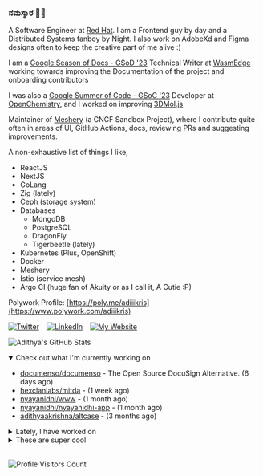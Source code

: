 ### ನಮಸ್ಕಾರ 🙏🏼
  
A Software Engineer at [Red Hat](https://www.redhat.com). I am a Frontend guy by day and a Distributed Systems fanboy by Night. I also work on AdobeXd and Figma designs often to keep the creative part of me alive :)

I am a [Google Season of Docs - GSoD '23](https://developers.google.com/season-of-docs) Technical Writer at [WasmEdge](https://github.com/WasmEdge) working towards improving the Documentation of the project and onboarding contributors

I was also a [Google Summer of Code - GSoC '23](https://summerofcode.withgoogle.com/) Developer at [OpenChemistry](https://openchemistry.org), and I worked on improving [3DMol.js](https://github.com/3dmol/3Dmol.js)

Maintainer of [Meshery](https://github.com/meshery) (a CNCF Sandbox Project), where I contribute quite often in areas of UI, GitHub Actions, docs, reviewing PRs and suggesting improvements.

A non-exhaustive list of things I like,

- ReactJS
- NextJS
- GoLang
- Zig (lately)
- Ceph (storage system)
- Databases
  - MongoDB
  - PostgreSQL
  - DragonFly
  - Tigerbeetle (lately)
- Kubernetes (Plus, OpenShift)
- Docker
- Meshery
- Istio (service mesh)
- Argo CI (huge fan of Akuity or as I call it, A Cutie :P)

Polywork Profile: [https://poly.me/adiiikris](https://www.polywork.com/adiiikris)

[![Twitter](https://img.shields.io/badge/-@adii_kris-%231DA1F2?style=for-the-badge&logo=twitter&logoColor=ffffff)](https:/twitter.adikris.in) &ensp;
[![LinkedIn](https://img.shields.io/badge/-Adithya%20Krishna-%230A67C3?style=for-the-badge&logo=linkedin&logoColor=ffffff)](https://linkedin.adikris.in/) &ensp;
[![My Website](https://img.shields.io/badge/-My%20Website-%230A67C3?style=for-the-badge)](https://adikris.in/)



![Adithya's GitHub Stats](https://github-readme-stats.vercel.app/api?username=adithyaakrishna&show_icons=true&hide_border=true&title_color=fff&icon_color=79ff97&text_color=9f9f9f&bg_color=151515)


<details open="true">
  <summary>Check out what I'm currently working on</summary>
  
  - [documenso/documenso](https://github.com/documenso/documenso) - The Open Source DocuSign Alternative. (6 days ago)
  - [hexclanlabs/mitda](https://github.com/hexclanlabs/mitda) -  (1 week ago)
  - [nyayanidhi/www](https://github.com/nyayanidhi/www) -  (1 month ago)
  - [nyayanidhi/nyayanidhi-app](https://github.com/nyayanidhi/nyayanidhi-app) -  (1 month ago)
  - [adithyaakrishna/altcase](https://github.com/adithyaakrishna/altcase) -  (3 months ago)
</details>

<details>
  <summary>Lately, I have worked on</summary>
  
  - [chore: send email to document owner](https://github.com/documenso/documenso/pull/1031) on [documenso/documenso](https://github.com/documenso/documenso) (6 days ago)
  - [feat: added custom dark mode styling for swagger ui](https://github.com/documenso/documenso/pull/1022) on [documenso/documenso](https://github.com/documenso/documenso) (1 week ago)
  - [chore: updated url regex](https://github.com/documenso/documenso/pull/1017) on [documenso/documenso](https://github.com/documenso/documenso) (1 week ago)
  - [feat: updated mobile header](https://github.com/documenso/documenso/pull/1004) on [documenso/documenso](https://github.com/documenso/documenso) (1 week ago)
  - [chore: updated code of conduct link](https://github.com/documenso/documenso/pull/999) on [documenso/documenso](https://github.com/documenso/documenso) (2 weeks ago)
</details>

<details>
  <summary>These are super cool</summary>
  
  - [CERT-Polska/Artemis](https://github.com/CERT-Polska/Artemis) - A modular vulnerability scanner with automatic report generation capabilities. (1 week ago)
  - [adamcohenhillel/ADeus](https://github.com/adamcohenhillel/ADeus) - An open source AI wearable device that captures what you say and hear in the real world and then transcribes and stores it on your own server. You can then chat with Adeus using the app, and it will have all the right context about what you want to talk about - a truly personalized, personal AI. (2 weeks ago)
  - [un/inbox](https://github.com/un/inbox) - Modern email for teams and professionals. A replacement for outdated email technology and tools. Alt to hey.com, front.com, missiveapp.com (3 weeks ago)
  - [Multiwoven/multiwoven](https://github.com/Multiwoven/multiwoven) - 🔥 Open Source Reverse ETL and Customer Data Platform (CDP). An open-source alternative to tools like Hightouch, Census, and RudderStack. (1 month ago)
  - [prajwalkulkarni/react.dev](https://github.com/prajwalkulkarni/react.dev) - The React documentation website (1 month ago)
</details>

<br> 

![Profile Visitors Count](https://profile-counter.glitch.me/adithyaakrishna/count.svg)
